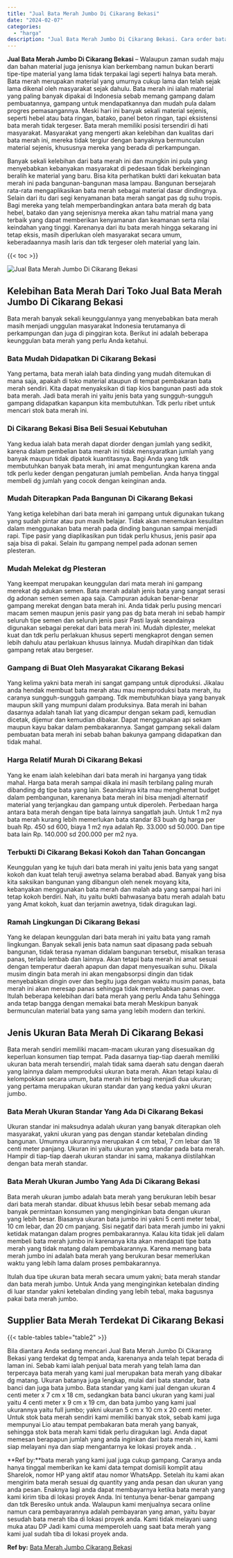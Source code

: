 ```yaml
---
title: "Jual Bata Merah Jumbo Di Cikarang Bekasi"
date: "2024-02-07"
categories: 
  - "harga"
description: "Jual Bata Merah Jumbo Di Cikarang Bekasi. Cara order bata merah yang kami jual juga cukup gampang. Caranya anda hanya tinggal memberikan ke kami data tempat..."
---
```


**Jual Bata Merah Jumbo Di Cikarang Bekasi** – Walaupun zaman sudah maju dan bahan material juga jenisnya kian berkembang namun bukan berarti tipe-tipe material yang lama tidak terpakai lagi seperti halnya bata merah. Bata merah merupakan material yang umurnya cukup lama dan telah sejak lama dikenal oleh masyarakat sejak dahulu. Bata merah ini ialah material yang paling banyak dipakai di Indonesia sebab memang gampang dalam pembuatannya, gampang untuk mendapatkannya dan mudah pula dalam progres pemasangannya. Meski hari ini banyak sekali material sejenis, seperti hebel atau bata ringan, batako, panel beton ringan, tapi eksistensi bata merah tidak tergeser. Bata merah memiliki posisi tersendiri di hati masyarakat. Masyarakat yang mengerti akan kelebihan dan kualitas dari bata merah ini, mereka tidak tergiur dengan banyaknya bermunculan material sejenis, khususnya mereka yang berada di perkampungan.

Banyak sekali kelebihan dari bata merah ini dan mungkin ini pula yang menyebabkan kebanyakan masyarakat di pedesaan tidak berkeinginan beralih ke material yang baru. Bisa kita perhatikan bukti dari kekuatan bata merah ini pada bangunan-bangunan masa lampau. Bangunan bersejarah rata-rata mengaplikasikan bata merah sebagai material dasar dindingnya. Selain dari itu dari segi kenyamanan bata merah sangat pas dg suhu tropis. Bagi mereka yang telah memperbandingkan antara bata merah dg bata hebel, batako dan yang sejenisnya mereka akan tahu matrial mana yang terbaik yang dapat memberikan kenyamanan dan keamanan serta nilai keindahan yang tinggi. Karenanya dari itu bata merah hingga sekarang ini tetap eksis, masih diperlukan oleh masyarakat secara umum, keberadaannya masih laris dan tdk tergeser oleh material yang lain.

{{< toc >}}

![Jual Bata Merah Jumbo Di Cikarang Bekasi](/images/jual-bata-merah-23.png)

## Kelebihan Bata Merah Dari Toko Jual Bata Merah Jumbo Di Cikarang Bekasi

Bata merah banyak sekali keunggulannya yang menyebabkan bata merah masih menjadi unggulan masyarakat Indonesia terutamanya di perkampungan dan juga di pinggiran kota. Berikut ini adalah beberapa keunggulan bata merah yang perlu Anda ketahui.

### Bata Mudah Didapatkan Di Cikarang Bekasi

Yang pertama, bata merah ialah bata dinding yang mudah ditemukan di mana saja, apakah di toko material ataupun di tempat pembakaran bata merah sendiri. Kita dapat menyaksikan di tiap kios bangunan pasti ada stok bata merah. Jadi bata merah ini yaitu jenis bata yang sungguh-sungguh gampang didapatkan kapanpun kita membutuhkan. Tdk perlu ribet untuk mencari stok bata merah ini.

### Di Cikarang Bekasi Bisa Beli Sesuai Kebutuhan

Yang kedua ialah bata merah dapat diorder dengan jumlah yang sedikit, karena dalam pembelian bata merah ini tidak mensyaratkan jumlah yang banyak maupun tidak dipatok kuantitasnya. Bagi Anda yang tdk membutuhkan banyak bata merah, ini amat menguntungkan karena anda tdk perlu keder dengan pengaturan jumlah pembelian. Anda hanya tinggal membeli dg jumlah yang cocok dengan keinginan anda.

### Mudah Diterapkan Pada Bangunan Di Cikarang Bekasi

Yang ketiga kelebihan dari bata merah ini gampang untuk digunakan tukang yang sudah pintar atau pun masih belajar. Tidak akan menemukan kesulitan dalam menggunakan bata merah pada dinding bangunan sampai menjadi rapi. Tipe pasir yang diaplikasikan pun tidak perlu khusus, jenis pasir apa saja bisa di pakai. Selain itu gampang nempel pada adonan semen plesteran.

### Mudah Melekat dg Plesteran

Yang keempat merupakan keunggulan dari mata merah ini gampang merekat dg adukan semen. Bata merah adalah jenis bata yang sangat serasi dg adonan semen semen apa saja. Campuran adukan benar-benar gampang merekat dengan bata merah ini. Anda tidak perlu pusing mencari macam semen maupun jenis pasir yang pas dg bata merah ini sebab hampir seluruh tipe semen dan seluruh jenis pasir Pasti layak seandainya digunakan sebagai perekat dari bata merah ini. Mudah diplester, melekat kuat dan tdk perlu perlakuan khusus seperti mengkaprot dengan semen lebih dahulu atau perlakuan khusus lainnya. Mudah dirapihkan dan tidak gampang retak atau bergeser.

### Gampang di Buat Oleh Masyarakat Cikarang Bekasi

Yang kelima yakni bata merah ini sangat gampang untuk diproduksi. Jikalau anda hendak membuat bata merah atau mau memproduksi bata merah, itu caranya sungguh-sungguh gampang. Tdk membutuhkan biaya yang banyak maupun skill yang mumpuni dalam produksinya. Bata merah ini bahan dasarnya adalah tanah liat yang dicampur dengan sekam padi, kemudian dicetak, dijemur dan kemudian dibakar. Dapat menggunakan api sekam maupun kayu bakar dalam pembakarannya. Sangat gampang sekali dalam pembuatan bata merah ini sebab bahan bakunya gampang didapatkan dan tidak mahal.

### Harga Relatif Murah Di Cikarang Bekasi

Yang ke enam ialah kelebihan dari bata merah ini harganya yang tidak mahal. Harga bata merah sampai dikala ini masih terbilang paling murah dibanding dg tipe bata yang lain. Seandainya kita mau menghemat budget dalam pembangunan, karenanya bata merah ini bisa menjadi alternatif material yang terjangkau dan gampang untuk diperoleh. Perbedaan harga antara bata merah dengan tipe bata lainnya sangatlah jauh. Untuk 1 m2 nya bata merah kurang lebih memerlukan bata standar 83 buah dg harga per buah Rp. 450 sd 600, biaya 1 m2 nya adalah Rp. 33.000 sd 50.000. Dan tipe bata lain Rp. 140.000 sd 200.000 per m2 nya.

### Terbukti Di Cikarang Bekasi Kokoh dan Tahan Goncangan

Keunggulan yang ke tujuh dari bata merah ini yaitu jenis bata yang sangat kokoh dan kuat telah teruji awetnya selama berabad abad. Banyak yang bisa kita saksikan bangunan yang dibangun oleh nenek moyang kita, kebanyakan menggunakan bata merah dan malah ada yang sampai hari ini tetap kokoh berdiri. Nah, itu yaitu bukti bahwasanya batu merah adalah batu yang Amat kokoh, kuat dan terjamin awetnya, tidak diragukan lagi.

### Ramah Lingkungan Di Cikarang Bekasi

Yang ke delapan keunggulan dari bata merah ini yaitu bata yang ramah lingkungan. Banyak sekali jenis bata namun saat dipasang pada sebuah bangunan, tidak terasa nyaman didalam bangunan tersebut, misalkan terasa panas, terlalu lembab dan lainnya. Akan tetapi bata merah ini amat sesuai dengan temperatur daerah apapun dan dapat menyesuaikan suhu. Dikala musim dingin bata merah ini akan mengabsorpsi dingin dan tidak menyebabkan dingin over dan begitu juga dengan waktu musim panas, bata merah ini akan meresap panas sehingga tidak menyebabkan panas over. Itulah beberapa kelebihan dari bata merah yang perlu Anda tahu Sehingga anda tetap bangga dengan memakai bata merah Meskipun banyak bermunculan material bata yang sama yang lebih modern dan terkini.

## Jenis Ukuran Bata Merah Di Cikarang Bekasi

Bata merah sendiri memiliki macam-macam ukuran yang disesuaikan dg keperluan konsumen tiap tempat. Pada dasarnya tiap-tiap daerah memiliki ukuran bata merah tersendiri, malah tidak sama daerah satu dengan daerah yang lainnya dalam memproduksi ukuran bata merah. Akan tetapi kalau di kelompokkan secara umum, bata merah ini terbagi menjadi dua ukuran; yang pertama merupakan ukuran standar dan yang kedua yakni ukuran jumbo.

### Bata Merah Ukuran Standar Yang Ada Di Cikarang Bekasi

Ukuran standar ini maksudnya adalah ukuran yang banyak diterapkan oleh masyarakat, yakni ukuran yang pas dengan standar ketebalan dinding bangunan. Umumnya ukurannya merupakan 4 cm tebal, 7 cm lebar dan 18 centi meter panjang. Ukuran ini yaitu ukuran yang standar pada bata merah. Hampir di tiap-tiap daerah ukuran standar ini sama, makanya diistilahkan dengan bata merah standar.

### Bata Merah Ukuran Jumbo Yang Ada Di Cikarang Bekasi

Bata merah ukuran jumbo adalah bata merah yang berukuran lebih besar dari bata merah standar. dibuat khusus lebih besar sebab memang ada banyak permintaan konsumen yang menginginkan bata dengan ukuran yang lebih besar. Biasanya ukuran bata jumbo ini yakni 5 centi meter tebal, 10 cm lebar, dan 20 cm panjang. Sisi negatif dari bata merah jumbo ini yakni ketidak matangan dalam progres pembakarannya. Kalau kita tidak jeli dalam membeli bata merah jumbo ini karenanya kita akan mendapati tipe bata merah yang tidak matang dalam pembakarannya. Karena memang bata merah jumbo ini adalah bata merah yang berukuran besar memerlukan waktu yang lebih lama dalam proses pembakarannya.

Itulah dua tipe ukuran bata merah secara umum yakni; bata merah standar dan bata merah jumbo. Untuk Anda yang menginginkan ketebalan dinding di luar standar yakni ketebalan dinding yang lebih tebal, maka bagusnya pakai bata merah jumbo.

## Supplier Bata Merah Terdekat Di Cikarang Bekasi

{{< table-tables table="table2" >}}

Bila diantara Anda sedang mencari Jual Bata Merah Jumbo Di Cikarang Bekasi yang terdekat dg tempat anda, karenanya anda telah tepat berada di laman ini. Sebab kami ialah penjual bata merah yang telah lama dan terpercaya bata merah yang kami jual merupakan bata merah yang dibakar dg matang. Ukuran batanya juga lengkap, mulai dari bata standar, bata banci dan juga bata jumbo. Bata standar yang kami jual dengan ukuran 4 centi meter x 7 cm x 18 cm, sedangkan bata banci ukuran yang kami jual yaitu 4 centi meter x 9 cm x 19 cm, dan bata jumbo yang kami jual ukurannya yaitu full jumbo; yakni ukuran 5 cm x 10 cm x 20 centi meter. Untuk stok bata merah sendiri kami memiliki banyak stok, sebab kami juga mempunyai Lio atau tempat pembakaran bata merah yang banyak, sehingga stok bata merah kami tidak perlu diragukan lagi. Anda dapat memesan berapapun jumlah yang anda inginkan dari bata merah ini, kami siap melayani nya dan siap mengantarnya ke lokasi proyek anda.
.

**Ref by:**bata merah yang kami jual juga cukup gampang. Caranya anda hanya tinggal memberikan ke kami data tempat domisili komplit atau Sharelok, nomor HP yang aktif atau nomor WhatsApp. Setelah itu kami akan mengirim bata merah sesuai dg quantity yang anda pesan dan ukuran yang anda pesan. Enaknya lagi anda dapat membayarnya ketika bata merah yang kami kirim tiba di lokasi proyek Anda. Ini tentunya benar-benar gampang dan tdk Beresiko untuk anda. Walaupun kami menjualnya secara online namun cara pembayarannya adalah pembayaran yang aman, yaitu bayar sesudah bata merah tiba di lokasi proyek anda. Kami tidak melayani uang muka atau DP Jadi kami cuma memperoleh uang saat bata merah yang kami jual sudah tiba di lokasi proyek anda.

**Ref by:** [Bata Merah Jumbo Cikarang Bekasi](https://id.wikipedia.org/wiki/Bata)
